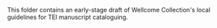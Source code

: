 This folder contains an early-stage draft of Wellcome Collection's local guidelines for TEI manuscript cataloguing.

